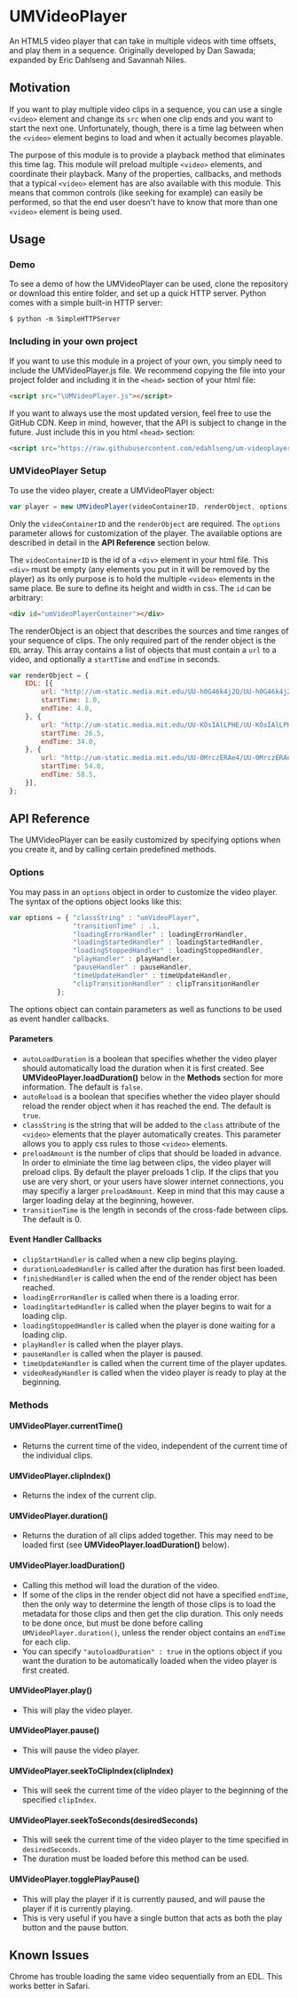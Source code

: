 UMVideoPlayer
=============

An HTML5 video player that can take in multiple videos with time offsets, and play them in a sequence. Originally developed by Dan Sawada; expanded by Eric Dahlseng and Savannah Niles.

Motivation
----------

If you want to play multiple video clips in a sequence, you can use a single `<video>` element and change its `src` when one clip ends and you want to start the next one. Unfortunately, though, there is a time lag between when the `<video>` element begins to load and when it actually becomes playable.

The purpose of this module is to provide a playback method that eliminates this time lag.  This module will preload multiple `<video>` elements, and coordinate their playback. Many of the properties, callbacks, and methods that a typical `<video>` element has are also available with this module. This means that common controls (like seeking for example) can easily be performed, so that the end user doesn't have to know that more than one `<video>` element is being used.

Usage
-----

### Demo ###

To see a demo of how the UMVideoPlayer can be used, clone the repository or download this entire folder, and set up a quick HTTP server. Python comes with a simple built-in HTTP server:

```
$ python -m SimpleHTTPServer
```

### Including in your own project ###

If you want to use this module in a project of your own, you simply need to include the UMVideoPlayer.js file. We recommend copying the file into your project folder and including it in the `<head>` section of your html file:

```html
<script src="\UMVideoPlayer.js"></script>
```

If you want to always use the most updated version, feel free to use the GitHub CDN. Keep in mind, however, that the API is subject to change in the future. Just include this in you html `<head>` section:

```html
<script src="https://raw.githubusercontent.com/edahlseng/um-videoplayer/master/UMVideoPlayer.js"></script>
```

### UMVideoPlayer Setup ###

To use the video player, create a UMVideoPlayer object:

```javascript
var player = new UMVideoPlayer(videoContainerID, renderObject, options);
```

Only the `videoContainerID` and the `renderObject` are required. The `options` parameter allows for customization of the player. The available options are described in detail in the **API Reference** section below.

The `videoContainerID` is the id of a `<div>` element in your html file.  This `<div>` must be empty (any elements you put in it will be removed by the player) as its only purpose is to hold the multiple `<video>` elements in the same place. Be sure to define its height and width in css. The `id` can be arbitrary:

```html
<div id="umVideoPlayerContainer"></div>
```

The renderObject is an object that describes the sources and time ranges of your sequence of clips. The only required part of the render object is the `EDL` array. This array contains a list of objects that must contain a `url` to a video, and optionally a `startTime` and `endTime` in seconds.

```javascript
var renderObject = {
    EDL: [{
        url: "http://um-static.media.mit.edu/UU-h0G46k4j2Q/UU-h0G46k4j2Q_low.mp4",
        startTime: 1.0,
        endTime: 4.0,
    }, {
        url: "http://um-static.media.mit.edu/UU-KOsIAlLPHE/UU-KOsIAlLPHE_low.mp4",
        startTime: 26.5,
        endTime: 34.0,
    }, {
        url: "http://um-static.media.mit.edu/UU-0MrczERAe4/UU-0MrczERAe4_low.mp4",
        startTime: 54.0,
        endTime: 58.5,
    }],
};
```

API Reference
-------------

The UMVideoPlayer can be easily customized by specifying options when you create it, and by calling certain predefined methods.

### Options ###

You may pass in an `options` object in order to customize the video player. The syntax of the options object looks like this:

```javascript
var options = { "classString" : "umVideoPlayer",
                "transitionTime" : .1,
                "loadingErrorHandler" : loadingErrorHandler,
                "loadingStartedHandler" : loadingStartedHandler,
                "loadingStoppedHandler" : loadingStoppedHandler,
                "playHandler" : playHandler,
                "pauseHandler" : pauseHandler,
                "timeUpdateHandler" : timeUpdateHandler,
                "clipTransitionHandler" : clipTransitionHandler
            };
```

The options object can contain parameters as well as functions to be used as event handler callbacks.

#### Parameters

- `autoLoadDuration` is a boolean that specifies whether the video player should automatically load the duration when it is first created. See **UMVideoPlayer.loadDuration()** below in the **Methods** section for more information. The default is `false`.
- `autoReload` is a boolean that specifies whether the video player should reload the render object when it has reached the end. The default is `true`.
- `classString` is the string that will be added to the `class` attribute of the `<video>` elements that the player automatically creates. This parameter allows you to apply css rules to those `<video>` elements.
- `preloadAmount` is the number of clips that should be loaded in advance. In order to elminiate the time lag between clips, the video player will preload clips. By default the player preloads 1 clip. If the clips that you use are very short, or your users have slower internet connections, you may specifiy a larger `preloadAmount`. Keep in mind that this may cause a larger loading delay at the beginning, however.
- `transitionTime` is the length in seconds of the cross-fade between clips. The default is 0.

#### Event Handler Callbacks

- `clipStartHandler` is called when a new clip begins playing.
- `durationLoadedHandler` is called after the duration has first been loaded.
- `finishedHandler` is called when the end of the render object has been reached.
- `loadingErrorHandler` is called when there is a loading error.
- `loadingStartedHandler` is called when the player begins to wait for a loading clip.
- `loadingStoppedHandler` is called when the player is done waiting for a loading clip.
- `playHandler` is called when the player plays.
- `pauseHandler` is called when the player is paused.
- `timeUpdateHandler` is called when the current time of the player updates.
- `videoReadyHandler` is called when the video player is ready to play at the beginning.

### Methods ###

#### UMVideoPlayer.currentTime()

- Returns the current time of the video, independent of the current time of the individual clips.

#### UMVideoPlayer.clipIndex()

- Returns the index of the current clip.

#### UMVideoPlayer.duration()

- Returns the duration of all clips added together. This may need to be loaded first (see **UMVideoPlayer.loadDuration()** below).

#### UMVideoPlayer.loadDuration()

- Calling this method will load the duration of the video.
- If some of the clips in the render object did not have a specified `endTime`, then the only way to determine the length of those clips is to load the metadata for those clips and then get the clip duration. This only needs to be done once, but must be done before calling `UMVideoPlayer.duration()`, unless the render object contains an `endTime` for each clip.
- You can specify `"autoloadDuration" : true` in the options object if you want the duration to be automatically loaded when the video player is first created.

#### UMVideoPlayer.play()

- This will play the video player.

#### UMVideoPlayer.pause()

- This will pause the video player.

#### UMVideoPlayer.seekToClipIndex(clipIndex)

- This will seek the current time of the video player to the beginning of the specified `clipIndex`.

#### UMVideoPlayer.seekToSeconds(desiredSeconds)

- This will seek the current time of the video player to the time specified in `desiredSeconds`.
- The duration must be loaded before this method can be used.

#### UMVideoPlayer.togglePlayPause()

- This will play the player if it is currently paused, and will pause the player if it is currently playing.
- This is very useful if you have a single button that acts as both the play button and the pause button.


Known Issues
-----

Chrome has trouble loading the same video sequentially from an EDL. This works better in Safari.